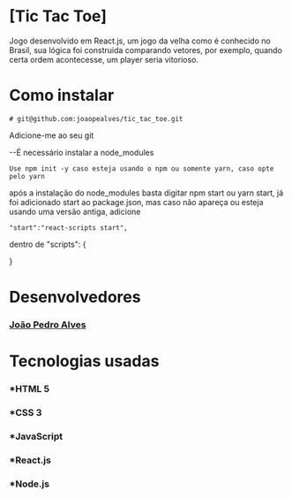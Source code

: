 # [Tic Tac Toe]

Jogo desenvolvido em React.js, um jogo da velha como é conhecido no Brasil, sua lógica foi construida comparando vetores, por exemplo, quando certa ordem acontecesse, um player seria vitorioso.

# Como instalar

    # git@github.com:joaopealves/tic_tac_toe.git

Adicione-me ao seu git

--É necessário instalar a node_modules

    Use npm init -y caso esteja usando o npm ou somente yarn, caso opte pelo yarn

após a instalação do node_modules basta digitar npm start ou yarn start, já foi adicionado start ao package.json, mas caso não apareça ou esteja usando uma versão antiga, adicione

    "start":"react-scripts start",

dentro de "scripts": {

}

# Desenvolvedores

### [João Pedro Alves](https://github.com/Mitico-S)

# Tecnologias usadas

### \*HTML 5

### \*CSS 3

### \*JavaScript

### \*React.js

### \*Node.js
